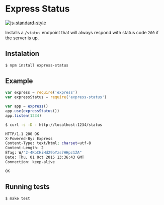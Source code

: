 Express Status
==============
[![js-standard-style](https://cdn.rawgit.com/feross/standard/master/badge.svg)](https://github.com/feross/standard)

Installs a `/status` endpoint that will always respond with status code `200` if the server is up.

Instalation
-----------

```bash
$ npm install express-status
```

Example
-------

```js
var express = require('express')
var expressStatus = require('express-status')

var app = express()
app.use(expressStatus())
app.listen(1234)
```

```bash
$ curl -s -D - http://localhost:1234/status

HTTP/1.1 200 OK
X-Powered-By: Express
Content-Type: text/html; charset=utf-8
Content-Length: 2
ETag: W/"2-4KoCHiHd29bYzs7HHpz1ZA"
Date: Thu, 01 Oct 2015 13:36:43 GMT
Connection: keep-alive

OK
```

Running tests
-------------

```bash
$ make test
```